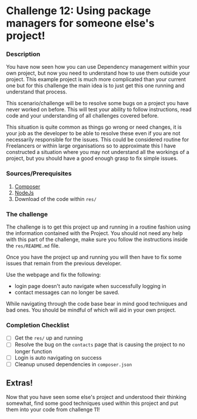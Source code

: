 # Challenge 12: Using package managers for someone else's project!

### Description

You have now seen how you can use Dependency management within your own project, but now you need to understand how to
use them outside your project. This example project is much more complicated than your current one but for this
challenge the main idea is to just get this one running and understand that process.

This scenario/challenge will be to resolve some bugs on a project you have never worked on before. This will test your
ability to follow instructions, read code and your understanding of all challenges covered before.

This situation is quite common as things go wrong or need changes, it is your job as the developer to be able to resolve
these even if you are not necessarily responsible for the issues. This could be considered routine for Freelancers or
within large organisations so to approximate this I have constructed a situation where you may not understand all the
workings of a project, but you should have a good enough grasp to fix simple issues.

### Sources/Prerequisites

1. [Composer](https://getcomposer.org/)
2. [NodeJs](https://nodejs.org/en/)
3. Download of the code within `res/`

### The challenge

The challenge is to get this project up and running in a routine fashion using the information contained with the
Project. You should not need any help with this part of the challenge, make sure you follow the instructions inside
the `res/README.md` file.

Once you have the project up and running you will then have to fix some issues that remain from the previous developer.

Use the webpage and fix the following:

- login page doesn't auto navigate when successfully logging in
- contact messages can no longer be saved.

While navigating through the code base bear in mind good techniques and bad ones. You should be mindful of which will
aid in your own project. 

### Completion Checklist

- [ ] Get the `res/` up and running
- [ ] Resolve the bug on the `contacts` page that is causing the project to no longer function
- [ ] Login is auto navigating on success
- [ ] Cleanup unused dependencies in `composer.json`

## Extras!

Now that you have seen some else's project and understood their thinking somewhat, find some good techniques used within
this project and put them into your code from challenge 11!


